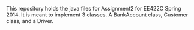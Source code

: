 This repository holds the java files for Assignment2 for EE422C Spring 2014.
It is meant to implement 3 classes. A BankAccount class, Customer class, and a Driver.
